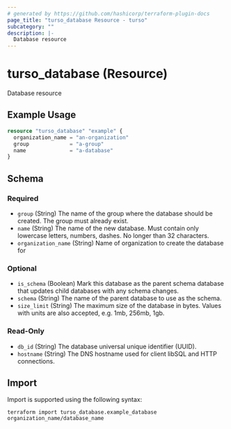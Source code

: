 ```yaml
---
# generated by https://github.com/hashicorp/terraform-plugin-docs
page_title: "turso_database Resource - turso"
subcategory: ""
description: |-
  Database resource
---
```


# turso_database (Resource)

Database resource

## Example Usage

```terraform
resource "turso_database" "example" {
  organization_name = "an-organization"
  group             = "a-group"
  name              = "a-database"
}
```

<!-- schema generated by tfplugindocs -->
## Schema

### Required

- `group` (String) The name of the group where the database should be created. The group must already exist.
- `name` (String) The name of the new database. Must contain only lowercase letters, numbers, dashes. No longer than 32 characters.
- `organization_name` (String) Name of organization to create the database for

### Optional

- `is_schema` (Boolean) Mark this database as the parent schema database that updates child databases with any schema changes.
- `schema` (String) The name of the parent database to use as the schema.
- `size_limit` (String) The maximum size of the database in bytes. Values with units are also accepted, e.g. 1mb, 256mb, 1gb.

### Read-Only

- `db_id` (String) The database universal unique identifier (UUID).
- `hostname` (String) The DNS hostname used for client libSQL and HTTP connections.

## Import

Import is supported using the following syntax:

```shell
terraform import turso_database.example_database organization_name/database_name
```

